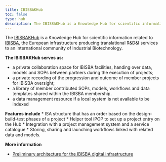 ```yaml
---
title: IBISBAKHub
toc: false
type: hub
description: The IBISBAKHub is a Knowledge Hub for scientific information related to IBISBA, the European infrastructure producing translational R&D&I services to an international community of Industrial Biotechnology.
---
```



The [IBISBAKHub](https://hub.ibisba.eu) is a Knowledge Hub for scientific information related to [IBISBA](https://www.ibisba.eu), the European infrastructure producing translational R&D&I services to an international community of Industrial Biotechnology.

**The IBISBAKHub serves as:**
* a private collaboration space for IBISBA facilities, handing over data, models and SOPs between partners during the execution of projects;
* a private recording of the progression and outcome of member projects for IBISBA oversight;
* a library of member  contributed SOPs, models, workflows and data templates shared within the IBISBA membership. 
* a data management resource if a local system is not available to be indexed

**Features include**
    * ISA structure that has an order based on the design-build-test phases of a project
    * Helper tool iPOP to set up a project entry on the Hub 
    * Integration with a project management system and a service catalogue
    * Storing, sharing and launching workflows linked with related data and models.


**More information**
   * [Preliminary architecture for the IBISBA digital infrastructure](https://doi.org/10.34701/ibisba.1.document.39.1)





